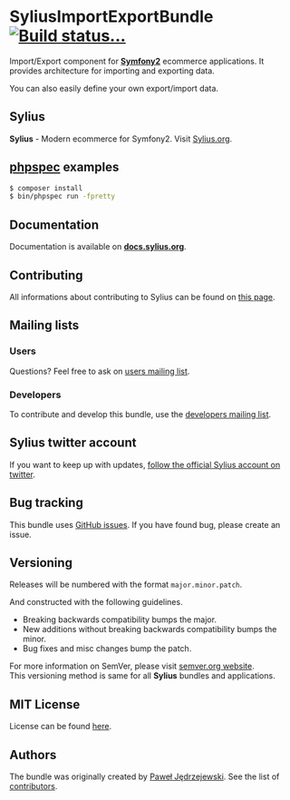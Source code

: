 SyliusImportExportBundle [![Build status...](https://secure.travis-ci.org/Sylius/SyliusImportExportBundle.png?branch=master)](http://travis-ci.org/Sylius/SyliusShippingBundle)
====================

Import/Export component for [**Symfony2**](http://symfony.com) ecommerce applications.
It provides architecture for importing and exporting data.

You can also easily define your own export/import data.

Sylius
------

**Sylius** - Modern ecommerce for Symfony2. Visit [Sylius.org](http://sylius.org).

[phpspec](http://phpspec.net) examples
--------------------------------------

```bash
$ composer install
$ bin/phpspec run -fpretty
```

Documentation
-------------

Documentation is available on [**docs.sylius.org**](http://docs.sylius.org/en/latest/bundles/SyliusImportExportBundle/index.html).

Contributing
------------

All informations about contributing to Sylius can be found on [this page](http://docs.sylius.org/en/latest/contributing/index.html).

Mailing lists
-------------

### Users

Questions? Feel free to ask on [users mailing list](http://groups.google.com/group/sylius).

### Developers

To contribute and develop this bundle, use the [developers mailing list](http://groups.google.com/group/sylius-dev).

Sylius twitter account
----------------------

If you want to keep up with updates, [follow the official Sylius account on twitter](http://twitter.com/Sylius).

Bug tracking
------------

This bundle uses [GitHub issues](https://github.com/Sylius/Sylius/issues).
If you have found bug, please create an issue.

Versioning
----------

Releases will be numbered with the format `major.minor.patch`.

And constructed with the following guidelines.

* Breaking backwards compatibility bumps the major.
* New additions without breaking backwards compatibility bumps the minor.
* Bug fixes and misc changes bump the patch.

For more information on SemVer, please visit [semver.org website](http://semver.org/).  
This versioning method is same for all **Sylius** bundles and applications.

MIT License
-----------

License can be found [here](https://github.com/Sylius/SyliusShippingBundle/blob/master/Resources/meta/LICENSE).

Authors
-------

The bundle was originally created by [Paweł Jędrzejewski](http://pjedrzejewski.com).
See the list of [contributors](https://github.com/Sylius/SyliusImportExportBundle/contributors).
